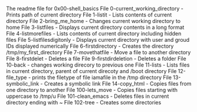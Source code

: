 The readme file for 0x00-shell_basics
File 0-current_working_directory - Prints path of current directory
File 1-listit - Lists contents of current directory
File 2-bring_me_home - Changes current working directory to home
File 3-listfiles - Displays current directory contents in a long format
File 4-listmorefiles - Lists contents of current directory including hidden files
File 5-listfilesdigitonly - Displays current directory with user and groud IDs displayed numerically
File 6-firstdirectory - Creates the directory /tmp/my_first_directory
File 7-movethatfile - Move a file to another directory
File 8-firstdelet - Deletes a file
File 9-firstdirdeletion - Deletes a folder
File 10-back - changes working direcory to previous one
File 11-lists - Lists files in current directory, parent of current direcoty and /boot directory
File 12-file_type - prints the filetype of file iamafile in the /tmp directory
File 13-symbolic_link - Creates a symbolic link
File 14-copy_html - Copies files from one directory to another
File 100-lets_move - Copies files starting with uppercase to /tmp/u
File 101-clean_emacs - Deletes files in current directory ending with ~
File 102-tree - Creates some directories
